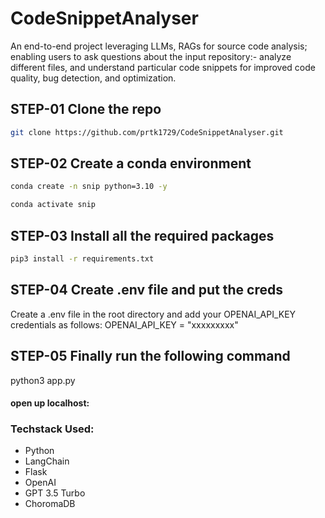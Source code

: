 # CodeSnippetAnalyser
An end-to-end project leveraging LLMs, RAGs for source code analysis; enabling users to ask questions about the input repository:- analyze different files, and understand particular code snippets for improved code quality, bug detection, and optimization.


## STEP-01 Clone the repo
```bash
git clone https://github.com/prtk1729/CodeSnippetAnalyser.git
```

## STEP-02 Create a conda environment
```bash
conda create -n snip python=3.10 -y
```
```bash
conda activate snip
```

## STEP-03 Install all the required packages
```bash
pip3 install -r requirements.txt
```

## STEP-04 Create .env file and put the creds
Create a .env file in the root directory and add your OPENAI_API_KEY credentials as follows:
OPENAI_API_KEY = "xxxxxxxxx"

## STEP-05 Finally run the following command
python3 app.py

#### open up localhost:

### Techstack Used:
- Python
- LangChain
- Flask
- OpenAI
- GPT 3.5 Turbo
- ChoromaDB